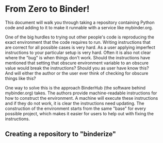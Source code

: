 # From Zero to Binder!

This document will walk you through taking a repository containing Python
code and adding to it to make it runnable with a service like mybinder.org.

One of the big hurdles to trying out other people's code is reproducing the
exact environment that the code requires to run. Writing instructions that
are correct for all possible cases is very hard. As a user applying imperfect
instructions to your particular setup is very hard. Often it is also not clear
where the "bug" is when things don't work. Should the instructions have mentioned
that setting that obscure environment variable to an obscure value would break
the instructions? Should you as user have know this? And will either the author
or the user ever think of checking for obscure things like this?

One way to solve this is the approach BinderHub (the software behind
mybinder.org) takes. The authors provide machine-readable instructions for how
to construct the environment. A machine will execute these instructions and if
they do not work, it is clear the instructions need updating. The construction
of the environment starts from the same "base" for every possible project, which
makes it easier for users to help out with fixing the instructions.


## Creating a repository to "binderize"
